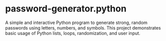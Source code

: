 # password-generator.python
A simple and interactive Python program to generate strong, random passwords using letters, numbers, and symbols. This project demonstrates basic usage of Python lists, loops, randomization, and user input.
